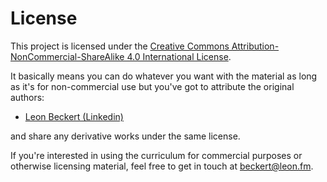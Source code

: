 # License

This project is licensed under the [Creative Commons Attribution-NonCommercial-ShareAlike 4.0 International License](http://creativecommons.org/licenses/by-nc-sa/4.0/).  

It basically means you can do whatever you want with the material as long as it's for non-commercial use but you've got to attribute the original authors:
* [Leon Beckert (Linkedin)](https://www.linkedin.com/in/leon-beckert-15508a18b/)

and share any derivative works under the same license.

If you're interested in using the curriculum for commercial purposes or otherwise licensing material, feel free to get in touch at [beckert@leon.fm](mailto:beckert@leon.fm).